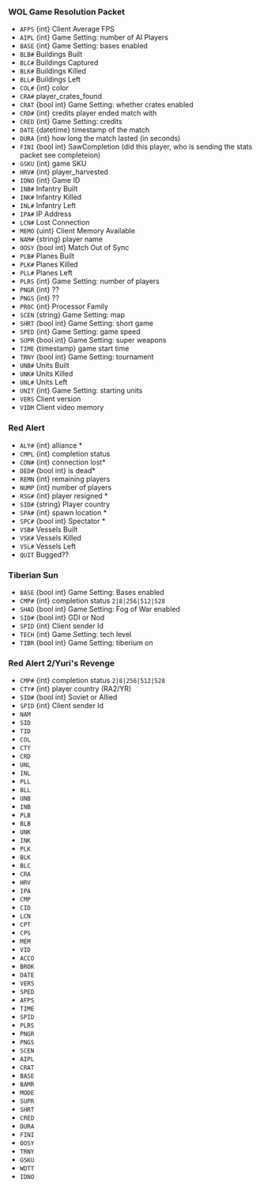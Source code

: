### WOL Game Resolution Packet
* `AFPS` {int} Client Average FPS
* `AIPL` {int} Game Setting: number of AI Players
* `BASE` {int} Game Setting: bases enabled
* `BLB#` Buildings Built
* `BLC#` Buildings Captured
* `BLK#` Buildings Killed
* `BLL#` Buildings Left
* `COL#` {int} color
* `CRA#` player_crates_found
* `CRAT` {bool int} Game Setting: whether crates enabled
* `CRD#` {int} credits player ended match with
* `CRED` {int} Game Setting: credits
* `DATE` {datetime} timestamp of the match
* `DURA` {int} how long the match lasted (in seconds)
* `FINI` {bool int} SawCompletion (did this player, who is sending the stats packet see completeion)
* `GSKU` {int} game SKU
* `HRV#` {int} player_harvested
* `IDNO` {int} Game ID
* `INB#` Infantry Built
* `INK#` Infantry Killed
* `INL#` Infantry Left
* `IPA#` IP Address
* `LCN#` Lost Connection
* `MEMO` {uint} Client Memory Available
* `NAM#` {string} player name
* `OOSY` {bool int} Match Out of Sync
* `PLB#` Planes Built
* `PLK#` Planes Killed
* `PLL#` Planes Left
* `PLRS` {int} Game Setting: number of players
* `PNGR` {int} ??
* `PNGS` {int} ??
* `PROC` {int} Processor Family
* `SCEN` {string} Game Setting: map
* `SHRT` {bool int} Game Setting: short game
* `SPED` {int} Game Setting: game speed
* `SUPR` {bool int} Game Setting: super weapons
* `TIME` {timestamp} game start time
* `TRNY` {bool int} Game Setting: tournament
* `UNB#` Units Built
* `UNK#` Units Killed
* `UNL#` Units Left
* `UNIT` {int} Game Setting: starting units
* `VERS` Client version
* `VIDM` Client video memory

### Red Alert
* `ALY#` {int} alliance *
* `CMPL` {int} completion status
* `CON#` {int} connection lost*
* `DED#` {bool int} is dead*
* `REMN` {int} remaining players
* `NUMP` {int} number of players
* `RSG#` {int} player resigned *
* `SID#` {string} Player country
* `SPA#` {int} spawn location *
* `SPC#` {bool int} Spectator *
* `VSB#` Vessels Built
* `VSK#` Vessels Killed
* `VSL#` Vessels Left
* `QUIT` Bugged??

### Tiberian Sun
* `BASE` {bool int} Game Setting: Bases enabled
* `CMP#` {int} completion status `2|8|256|512|528`
* `SHAD` {bool int} Game Setting: Fog of War enabled
* `SID#` {bool int} GDI or Nod
* `SPID` {int} Client sender Id
* `TECH` {int} Game Setting: tech level
* `TIBR` {bool int} Game Setting: tiberium on

### Red Alert 2/Yuri's Revenge
* `CMP#` {int} completion status `2|8|256|512|528`
* `CTY#` {int} player country (RA2/YR)
* `SID#` {bool int} Soviet or Allied
* `SPID` {int} Client sender Id
* `NAM` 
* `SID` 
* `TID` 
* `COL`
* `CTY` 
* `CRD` 
* `UNL` 
* `INL` 
* `PLL` 
* `BLL` 
* `UNB` 
* `INB` 
* `PLB` 
* `BLB`
* `UNK`
* `INK`
* `PLK`
* `BLK`
* `BLC`
* `CRA`
* `HRV`
* `IPA`
* `CMP`
* `CID`
* `LCN`
* `CPT`
* `CPS`
* `MEM`
* `VID`
* `ACCO` 
* `BROK`
* `DATE`
* `VERS`
* `SPED`
* `AFPS`
* `TIME`
* `SPID`
* `PLRS`
* `PNGR`
* `PNGS`
* `SCEN`
* `AIPL`
* `CRAT`
* `BASE`
* `BAMR`
* `MODE`
* `SUPR`
* `SHRT`
* `CRED`
* `DURA`
* `FINI`
* `OOSY`
* `TRNY`
* `GSKU` 
* `WDTT`
* `IDNO`
